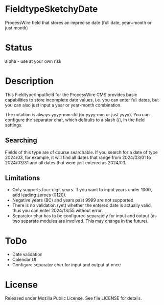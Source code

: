 # FieldtypeSketchyDate
ProcessWire field that stores an imprecise date (full date, year+month or just month)

# Status

alpha - use at your own risk

# Description

This Fieldtype/Inputfield for the ProcessWire CMS provides basic capabilities to store
incomplete date values, i.e. you can enter full dates, but you can also just input
a year or year-month combination.

The notation is always yyyy-mm-dd (or yyyy-mm or just yyyy). You can configure the
separator char, which defaults to a slash (/), in the field settings.

## Searching

Fields of this type are of course searchable. If you search for a date of type 2024/03,
for example, it will find all dates that range from 2024/03/01 to 2024/03/31 and
all dates that were just entered as 2024/03.

## Limitations

- Only supports four-digit years. If you want to input years under 1000, add leading zeroes (0120).
- Negative years (BC) and years past 9999 are not supported.
- There is no validation (yet) whether the entered date is actually valid, thus you can
  enter 2024/13/55 without error.
- Separator char has to be configured separately for input and output (as two separate modules
  are involved. This may change in the future).

# ToDo

- Date validation
- Calendar UI
- Configure separator char for input and output at once

# License

Released under Mozilla Public License. See file LICENSE for details.
